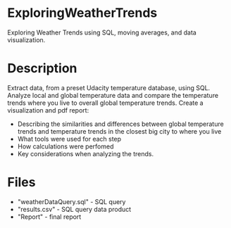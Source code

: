 # ExploringWeatherTrends
Exploring Weather Trends using SQL, moving averages, and data visualization. 

# Description
Extract data, from a preset Udacity temperature database, using SQL. Analyze local and global temperature data and compare the temperature trends where you live to overall global temperature trends. Create a visualization and pdf report: 
* Describing the 
similarities and differences between global temperature trends and temperature trends in the closest big city to where you live
* What tools were used for each step
* How calculations were perfomed
* Key considerations when analyzing the trends.

# Files
* "weatherDataQuery.sql" - SQL query 
* "results.csv" - SQL query data product
* "Report" - final report